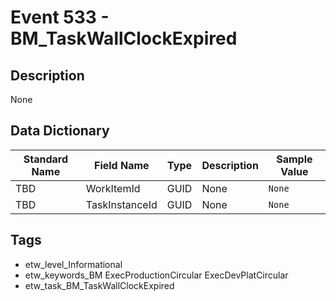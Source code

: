 # Event 533 - BM_TaskWallClockExpired

## Description
None

## Data Dictionary
|Standard Name|Field Name|Type|Description|Sample Value|
|---|---|---|---|---|
|TBD|WorkItemId|GUID|None|`None`|
|TBD|TaskInstanceId|GUID|None|`None`|

## Tags
* etw_level_Informational
* etw_keywords_BM ExecProductionCircular ExecDevPlatCircular
* etw_task_BM_TaskWallClockExpired